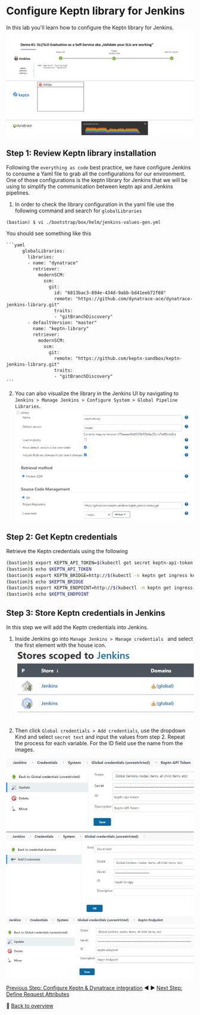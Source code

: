 # Configure Keptn library for Jenkins
In this lab you'll learn how to configure the Keptn library for Jenkins.
![keptn](./assets/evalpipeline_animated.gif)

## Step 1: Review Keptn library installation

Following the `everything as code` best practice, we have configure Jenkins to consume a Yaml file to grab all the configurations for our environment. One of those configurations is the keptn library for Jenkins that we will be using to simplify the communication between keptn api and Jenkins pipelines. 

1. In order to check the library configuration in the yaml file use the following command and search for `globalLibraries` 

```(bash)
(bastion) $ vi ./bootstrap/box/helm/jenkins-values-gen.yml 
```
You should see something like this 

    ```yaml
          globalLibraries:
            libraries:
            - name: "dynatrace"
              retriever:
                modernSCM:
                  scm:
                    git:
                      id: "6813bac3-894e-434d-9abb-bd41eeb72f88"
                      remote: "https://github.com/dynatrace-ace/dynatrace-jenkins-library.git"
                      traits:
                      - "gitBranchDiscovery"
            - defaultVersion: "master"
              name: "keptn-library"
              retriever:
                modernSCM:
                  scm:
                    git:
                      remote: "https://github.com/keptn-sandbox/keptn-jenkins-library.git"
                      traits:
                      - "gitBranchDiscovery"
    ```


2. You can also visualize the library in the Jenkins  UI by navigating to `Jenkins > Manage Jenkins > Configure System > Global Pipeline Libraries`.
![keptn](./assets/keptn-jenkins-library1.png)

## Step 2: Get Keptn credentials

Retrieve the Keptn credentials using the following

```bash
(bastion)$ export KEPTN_API_TOKEN=$(kubectl get secret keptn-api-token -n keptn -ojsonpath={.data.keptn-api-token} | base64 --decode)
(bastion)$ echo $KEPTN_API_TOKEN
(bastion)$ export KEPTN_BRIDGE=http://$(kubectl -n keptn get ingress keptn -ojsonpath='{.spec.rules[0].host}')/bridge
(bastion)$ echo $KEPTN_BRIDGE
(bastion)$ export KEPTN_ENDPOINT=http://$(kubectl -n keptn get ingress keptn -ojsonpath='{.spec.rules[0].host}')/api
(bastion)$ echo $KEPTN_ENDPOINT
```

## Step 3: Store Keptn credentials in Jenkins

 In this step we will add the Keptn credentials into Jenkins. 
 1. Inside Jenkins go into `Manage Jenkins > Manage credentials ` and select the first element with the house icon.
![keptn](./assets/jenkins-store.png)

2. Then click `Global credentials > Add credentials`, use the dropdown Kind and select `secret text` and input the values from step 2. Repeat the process for each variable. For the ID field use the name from the images.

![keptn](./assets/keptn-api1.png)
![keptn](./assets/keptn-bridge1.png)
![keptn](./assets/keptn-endpoint1.png)

[Previous Step: Configure Keptn & Dynatrace integration](../02_Configure_Keptn_Dynatrace_Integration) :arrow_backward: :arrow_forward: [Next Step: Define Request Attributes](../04_Define_Request_Attributes)

:arrow_up_small: [Back to overview](../)
